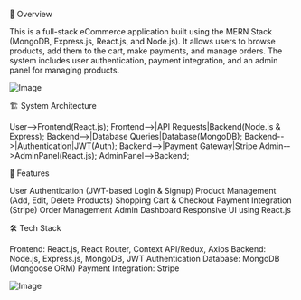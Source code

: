 🛒 Overview

This is a full-stack eCommerce application built using the MERN Stack (MongoDB, Express.js, React.js, and Node.js). It allows users to browse products, add them to the cart, make payments, and manage orders. The system includes user authentication, payment integration, and an admin panel for managing products.

 ![Image](https://github.com/user-attachments/assets/cfeb2eae-e469-4821-857b-a6ae29868aca)


🏗️ System Architecture

 User-->Frontend(React.js);
    Frontend-->|API Requests|Backend(Node.js & Express);
    Backend-->|Database Queries|Database(MongoDB);
    Backend-->|Authentication|JWT(Auth);
    Backend-->|Payment Gateway|Stripe
    Admin-->AdminPanel(React.js);
    AdminPanel-->Backend;

🔹 Features

  User Authentication (JWT-based Login & Signup)
  Product Management (Add, Edit, Delete Products)
  Shopping Cart & Checkout
  Payment Integration (Stripe)
  Order Management
  Admin Dashboard
  Responsive UI using React.js

🛠️ Tech Stack

  Frontend: React.js, React Router, Context API/Redux, Axios
  Backend: Node.js, Express.js, MongoDB, JWT Authentication
  Database: MongoDB (Mongoose ORM)
  Payment Integration: Stripe 

  ![Image](https://github.com/user-attachments/assets/f62d5585-6b4b-421d-b4a6-e72a83798736)

  
